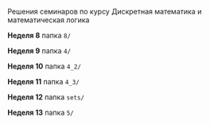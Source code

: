 Решения семинаров по курсу Дискретная математика и математическая логика

**Неделя 8**
папка `8/`

**Неделя 9**
папка `4/`

**Неделя 10**
папка `4_2/`

**Неделя 11**
папка `4_3/`

**Неделя 12**
папка `sets/`

**Неделя 13**
папка `5/`
